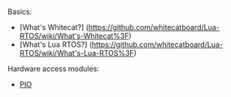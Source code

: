 Basics:
* [What's Whitecat?] (https://github.com/whitecatboard/Lua-RTOS/wiki/What's-Whitecat%3F)
* [What's Lua RTOS?] (https://github.com/whitecatboard/Lua-RTOS/wiki/What's-Lua-RTOS%3F)

Hardware access modules:
* [PIO](https://github.com/whitecatboard/Lua-RTOS/wiki/PIO-Module)